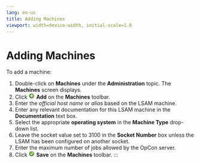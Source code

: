 ```yaml
---
lang: en-us
title: Adding Machines
viewport: width=device-width, initial-scale=1.0
---
```


#  Adding Machines

To add a machine:

1.  Double-click on **Machines** under the **Administration** topic. The
    **Machines** screen displays.
2.  Click ![Add icon](../../../Resources/Images/EM/EMadd.png "Add icon")
    **Add** on the **Machines** toolbar.
3.  Enter the *official host name* or *alias* based on the LSAM machine.
4.  Enter any relevant documentation for this LSAM machine in the
    **Documentation** text box.
5.  Select the appropriate **operating system** in the **Machine Type**
    drop-down list.
6.  Leave the socket value set to 3100 in the **Socket Number** box
    unless the LSAM has been configured on another socket.
7.  Enter the maximum number of jobs allowed by the
    OpCon server.
8.  Click ![Save     icon](../../../Resources/Images/EM/EMsave.png "Save icon") **Save**
    on the **Machines** toolbar.
:::

 

